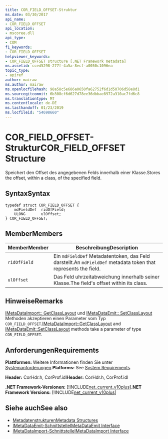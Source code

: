 ```yaml
---
title: COR_FIELD_OFFSET-Struktur
ms.date: 03/30/2017
api_name:
- COR_FIELD_OFFSET
api_location:
- mscoree.dll
api_type:
- COM
f1_keywords:
- COR_FIELD_OFFSET
helpviewer_keywords:
- COR_FIELD_OFFSET structure [.NET Framework metadata]
ms.assetid: cced5298-277f-4a5a-8ecf-a0050c1096ea
topic_type:
- apiref
author: mairaw
ms.author: mairaw
ms.openlocfilehash: 98a58c5e686a0650fa62752f6d1d50706d58e8d1
ms.sourcegitcommit: 6b308cf6d627d78ee36dbbae8972a310ac7fd6c8
ms.translationtype: MT
ms.contentlocale: de-DE
ms.lasthandoff: 01/23/2019
ms.locfileid: "54698660"
---
```

# <a name="corfieldoffset-structure"></a><span data-ttu-id="86fba-102">COR_FIELD_OFFSET-Struktur</span><span class="sxs-lookup"><span data-stu-id="86fba-102">COR_FIELD_OFFSET Structure</span></span>
<span data-ttu-id="86fba-103">Speichert den Offset des angegebenen Felds innerhalb einer Klasse.</span><span class="sxs-lookup"><span data-stu-id="86fba-103">Stores the offset, within a class, of the specified field.</span></span>  
  
## <a name="syntax"></a><span data-ttu-id="86fba-104">Syntax</span><span class="sxs-lookup"><span data-stu-id="86fba-104">Syntax</span></span>  
  
```  
typedef struct COR_FIELD_OFFSET {  
    mdFieldDef  ridOfField;  
    ULONG       ulOffset;  
} COR_FIELD_OFFSET;  
```  
  
## <a name="members"></a><span data-ttu-id="86fba-105">Member</span><span class="sxs-lookup"><span data-stu-id="86fba-105">Members</span></span>  
  
|<span data-ttu-id="86fba-106">Member</span><span class="sxs-lookup"><span data-stu-id="86fba-106">Member</span></span>|<span data-ttu-id="86fba-107">Beschreibung</span><span class="sxs-lookup"><span data-stu-id="86fba-107">Description</span></span>|  
|------------|-----------------|  
|`ridOfField`|<span data-ttu-id="86fba-108">Ein `mdFieldDef` Metadatentoken, das Feld darstellt.</span><span class="sxs-lookup"><span data-stu-id="86fba-108">An `mdFieldDef` metadata token that represents the field.</span></span>|  
|`ulOffset`|<span data-ttu-id="86fba-109">Das Feld uhrzeitabweichung innerhalb seiner Klasse.</span><span class="sxs-lookup"><span data-stu-id="86fba-109">The field's offset within its class.</span></span>|  
  
## <a name="remarks"></a><span data-ttu-id="86fba-110">Hinweise</span><span class="sxs-lookup"><span data-stu-id="86fba-110">Remarks</span></span>  
 <span data-ttu-id="86fba-111">[IMetaDataImport:: GetClassLayout](../../../../docs/framework/unmanaged-api/metadata/imetadataimport-getclasslayout-method.md) und [IMetaDataEmit:: SetClassLayout](../../../../docs/framework/unmanaged-api/metadata/imetadataemit-setclasslayout-method.md) Methoden akzeptieren einen Parameter vom Typ `COR_FIELD_OFFSET`.</span><span class="sxs-lookup"><span data-stu-id="86fba-111">[IMetaDataImport::GetClassLayout](../../../../docs/framework/unmanaged-api/metadata/imetadataimport-getclasslayout-method.md) and [IMetaDataEmit::SetClassLayout](../../../../docs/framework/unmanaged-api/metadata/imetadataemit-setclasslayout-method.md) methods take a parameter of type `COR_FIELD_OFFSET`.</span></span>  
  
## <a name="requirements"></a><span data-ttu-id="86fba-112">Anforderungen</span><span class="sxs-lookup"><span data-stu-id="86fba-112">Requirements</span></span>  
 <span data-ttu-id="86fba-113">**Plattformen:** Weitere Informationen finden Sie unter [Systemanforderungen](../../../../docs/framework/get-started/system-requirements.md).</span><span class="sxs-lookup"><span data-stu-id="86fba-113">**Platforms:** See [System Requirements](../../../../docs/framework/get-started/system-requirements.md).</span></span>  
  
 <span data-ttu-id="86fba-114">**Header:** CorHdr.h, CorProf.idl</span><span class="sxs-lookup"><span data-stu-id="86fba-114">**Header:** CorHdr.h, CorProf.idl</span></span>  
  
 <span data-ttu-id="86fba-115">**.NET Framework-Versionen:** [!INCLUDE[net_current_v10plus](../../../../includes/net-current-v10plus-md.md)]</span><span class="sxs-lookup"><span data-stu-id="86fba-115">**.NET Framework Versions:** [!INCLUDE[net_current_v10plus](../../../../includes/net-current-v10plus-md.md)]</span></span>  
  
## <a name="see-also"></a><span data-ttu-id="86fba-116">Siehe auch</span><span class="sxs-lookup"><span data-stu-id="86fba-116">See also</span></span>
- [<span data-ttu-id="86fba-117">Metadatenstrukturen</span><span class="sxs-lookup"><span data-stu-id="86fba-117">Metadata Structures</span></span>](../../../../docs/framework/unmanaged-api/metadata/metadata-structures.md)
- [<span data-ttu-id="86fba-118">IMetaDataEmit-Schnittstelle</span><span class="sxs-lookup"><span data-stu-id="86fba-118">IMetaDataEmit Interface</span></span>](../../../../docs/framework/unmanaged-api/metadata/imetadataemit-interface.md)
- [<span data-ttu-id="86fba-119">IMetaDataImport-Schnittstelle</span><span class="sxs-lookup"><span data-stu-id="86fba-119">IMetaDataImport Interface</span></span>](../../../../docs/framework/unmanaged-api/metadata/imetadataimport-interface.md)
